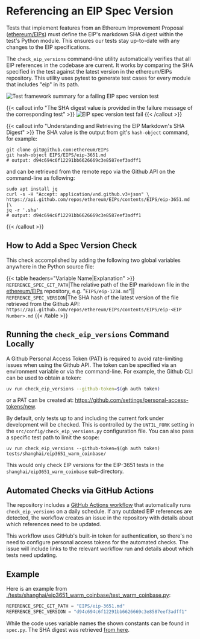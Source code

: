 # Referencing an EIP Spec Version

Tests that implement features from an Ethereum Improvement Proposal ([ethereum/EIPs](https://github.com/ethereum/EIPs/tree/master/EIPS)) must define the EIP's markdown SHA digest within the test's Python module. This ensures our tests stay up-to-date with any changes to the EIP specifications.

The `check_eip_versions` command-line utility automatically verifies that all EIP references in the codebase are current. It works by comparing the SHA specified in the test against the latest version in the ethereum/EIPs repository. This utility uses pytest to generate test cases for every module that includes "eip" in its path.

![Test framework summary for a failing EIP spec version test](/imgages/writing_tests/eip_reference_spec_console_output.png)

{{< callout info "The SHA digest value is provided in the failure message of the corresponding test" >}}
![EIP spec version test fail](/images/writing_tests/eip_reference_spec_console_output_fail.png)
{{< /callout >}}

{{< callout info "Understanding and Retrieving the EIP Markdown's SHA Digest" >}}
The SHA value is the output from git's `hash-object` command, for example:

```console
git clone git@github.com:ethereum/EIPs
git hash-object EIPS/EIPS/eip-3651.md
# output: d94c694c6f12291bb6626669c3e8587eef3adff1
```

and can be retrieved from the remote repo via the Github API on the command-line as following:

```console
sudo apt install jq
curl -s -H "Accept: application/vnd.github.v3+json" \
https://api.github.com/repos/ethereum/EIPs/contents/EIPS/eip-3651.md |\
jq -r '.sha'
# output: d94c694c6f12291bb6626669c3e8587eef3adff1
```
{{< /callout >}}

## How to Add a Spec Version Check

This check accomplished by adding the following two global variables anywhere in the Python source file:

{{< table headers="Variable Name|Explanation" >}}
`REFERENCE_SPEC_GIT_PATH`|The relative path of the EIP markdown file in the [ethereum/EIPs](https://github.com/ethereum/EIPs/) repository, e.g. "`EIPS/eip-1234.md`"||
`REFERENCE_SPEC_VERSION`|The SHA hash of the latest version of the file retrieved from the Github API: `https://api.github.com/repos/ethereum/EIPs/contents/EIPS/eip-<EIP Number>.md`
{{< /table >}}

## Running the `check_eip_versions` Command Locally

A Github Personal Access Token (PAT) is required to avoid rate-limiting issues when using the Github API. The token can be specified via an environment variable or via the command-line. For example, the Github CLI can be used to obtain a token:

```bash
uv run check_eip_versions --github-token=$(gh auth token)
```

or a PAT can be created at: https://github.com/settings/personal-access-tokens/new.

By default, only tests up to and including the current fork under development will be checked. This is controlled by the `UNTIL_FORK` setting in the `src/config/check_eip_versions.py` configuration file. You can also pass a specific test path to limit the scope:

```shell
uv run check_eip_versions --github-token=$(gh auth token) tests/shanghai/eip3651_warm_coinbase/
```

This would only check EIP versions for the EIP-3651 tests in the `shanghai/eip3651_warm_coinbase` sub-directory.

## Automated Checks via GitHub Actions

The repository includes a [GitHub Actions workflow](https://github.com/ethereum/execution-spec-tests/actions/workflows/check_eip_versions.yaml) that automatically runs `check_eip_versions` on a daily schedule. If any outdated EIP references are detected, the workflow creates an issue in the repository with details about which references need to be updated.

This workflow uses GitHub's built-in token for authentication, so there's no need to configure personal access tokens for the automated checks. The issue will include links to the relevant workflow run and details about which tests need updating.

## Example

Here is an example from [./tests/shanghai/eip3651_warm_coinbase/test_warm_coinbase.py](https://github.com/ethereum/execution-spec-tests/blob/0f7c73a7e177abf58cdba116a3b4275e9be9a61b/tests/shanghai/eip3651_warm_coinbase/test_warm_coinbase.py#L26-L27):

```python
REFERENCE_SPEC_GIT_PATH = "EIPS/eip-3651.md"
REFERENCE_SPEC_VERSION = "d94c694c6f12291bb6626669c3e8587eef3adff1"
```

While the code uses variable names the shown constants can be found in `spec.py`. The SHA digest was retrieved [from here](https://api.github.com/repos/ethereum/EIPs/contents/EIPS/eip-3651.md).
